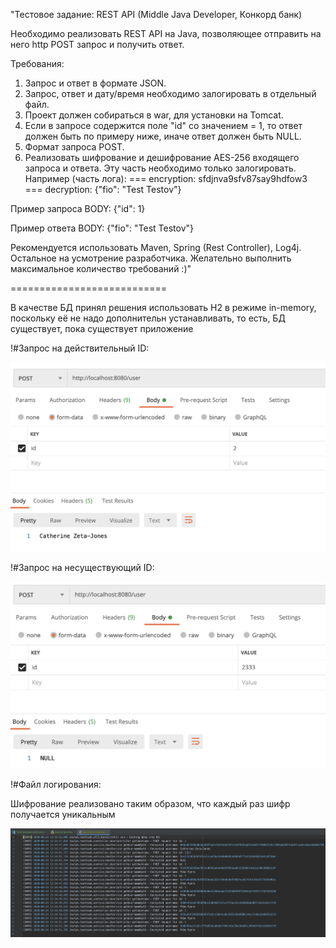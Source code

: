 "Тестовое задание: REST API (Middle Java Developer, Конкорд банк)
 
 Необходимо реализовать REST API на Java, позволяющее отправить на него http POST запрос и получить ответ. 
 
 Требования:
 1. Запрос и ответ в формате JSON.
 2. Запрос, ответ и дату/время необходимо залогировать в отдельный файл.
 3. Проект должен собираться в war, для установки на Tomcat.
 4. Если в запросе содержится поле "id" со значением = 1, то ответ должен быть по примеру ниже, иначе ответ должен быть NULL.
 5. Формат запроса POST.
 6. Реализовать шифрование и дешифрование AES-256 входящего запроса и ответа. Эту часть необходимо только залогировать. Например (часть лога):
 === encryption: sfdjnva9sfv87say9hdfow3
 === decryption: {"fio": "Test Testov"}
 
 Пример запроса BODY:
 {"id": 1}
 
 Пример ответа BODY:
 {"fio": "Test Testov"}
 
 Рекомендуется использовать Maven, Spring (Rest Controller), Log4j. Остальное на усмотрение разработчика. Желательно выполнить максимальное количество требований :)"
 
 ===========================
 
 В качестве БД принял решения использовать Н2 в режиме in-memory, поскольку её не надо дополнительн устанавливать, то есть, БД существует, пока существует приложение
 
 !#Запрос на действительный ID:
 
![img](src/main/resources/static/img/valid-req.png)

 !#Запрос на несуществующий ID:
 
![img](src/main/resources/static/img/invalid-req.png)

!#Файл логирования:

Шифрование реализовано таким образом, что каждый раз шифр получается уникальным

![img](src/main/resources/static/img/logs.png)

